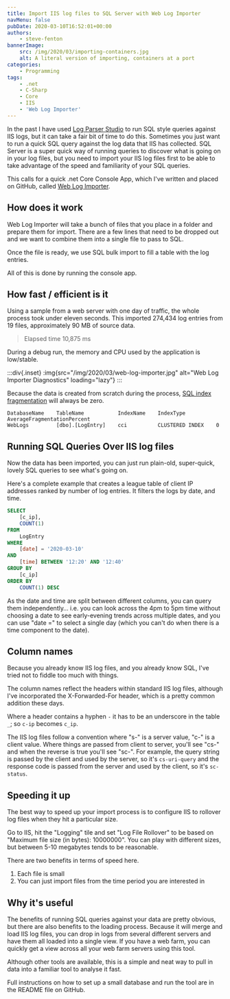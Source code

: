 ```yaml
---
title: Import IIS log files to SQL Server with Web Log Importer
navMenu: false
pubDate: 2020-03-10T16:52:01+00:00
authors:
    - steve-fenton
bannerImage:
    src: /img/2020/03/importing-containers.jpg
    alt: A literal version of importing, containers at a port
categories:
    - Programming
tags:
    - .net
    - C-Sharp
    - Core
    - IIS
    - 'Web Log Importer'
---
```


In the past I have used [Log Parser Studio](/tag/log-parser-studio/1/) to run SQL style queries against IIS logs, but it can take a fair bit of time to do this. Sometimes you just want to run a quick SQL query against the log data that IIS has collected. SQL Server is a super quick way of running queries to discover what is going on in your log files, but you need to import your IIS log files first to be able to take advantage of the speed and familiarity of your SQL queries.

This calls for a quick .net Core Console App, which I've written and placed on GitHub, called [Web Log Importer](https://github.com/Steve-Fenton/WebLogImporter).

## How does it work

Web Log Importer will take a bunch of files that you place in a folder and prepare them for import. There are a few lines that need to be dropped out and we want to combine them into a single file to pass to SQL.

Once the file is ready, we use SQL bulk import to fill a table with the log entries.

All of this is done by running the console app.

## How fast / efficient is it

Using a sample from a web server with one day of traffic, the whole process took under eleven seconds. This imported 274,434 log entries from 19 files, approximately 90 MB of source data.

> Elapsed time 10,875 ms

During a debug run, the memory and CPU used by the application is low/stable.

:::div{.inset}
:img{src="/img/2020/03/web-log-importer.jpg" alt="Web Log Importer Diagnostics" loading="lazy"}
:::

Because the data is created from scratch during the process, [SQL index fragmentation](/blog/2018/05/sql-server-index-fragmentation/) will always be zero.

```
DatabaseName    TableName           IndexName    IndexType          AverageFragmentationPercent
WebLogs         [dbo].[LogEntry]    cci          CLUSTERED INDEX    0
```

## Running SQL Queries Over IIS log files

Now the data has been imported, you can just run plain-old, super-quick, lovely SQL queries to see what's going on.

Here's a complete example that creates a league table of client IP addresses ranked by number of log entries. It filters the logs by date, and time.

```sql
SELECT
    [c_ip],
    COUNT(1)
FROM
    LogEntry
WHERE
    [date] = '2020-03-10'
AND
    [time] BETWEEN '12:20' AND '12:40'
GROUP BY
    [c_ip]
ORDER BY
    COUNT(1) DESC
```

As the date and time are split between different columns, you can query them independently… i.e. you can look across the 4pm to 5pm time without choosing a date to see early-evening trends across multiple dates, and you can use "date =" to select a single day (which you can't do when there is a time component to the date).

## Column names

Because you already know IIS log files, and you already know SQL, I've tried not to fiddle too much with things.

The column names reflect the headers within standard IIS log files, although I've incorporated the X-Forwarded-For header, which is a pretty common addition these days.

Where a header contains a hyphen `-` it has to be an underscore in the table `_`; so `c-ip` becomes `c_ip`.

The IIS log files follow a convention where "s-" is a server value, "c-" is a client value. Where things are passed from client to server, you'll see "cs-" and when the reverse is true you'll see "sc-". For example, the query string is passed by the client and used by the server, so it's `cs-uri-query` and the response code is passed from the server and used by the client, so it's `sc-status`.

## Speeding it up

The best way to speed up your import process is to configure IIS to rollover log files when they hit a particular size.

Go to IIS, hit the "Logging" tile and set "Log File Rollover" to be based on "Maximum file size (in bytes): 10000000". You can play with different sizes, but between 5-10 megabytes tends to be reasonable.

There are two benefits in terms of speed here.

1. Each file is small
2. You can just import files from the time period you are interested in

## Why it's useful

The benefits of running SQL queries against your data are pretty obvious, but there are also benefits to the loading process. Because it will merge and load IIS log files, you can drop in logs from several different servers and have them all loaded into a single view. If you have a web farm, you can quickly get a view across all your web farm servers using this tool.

Although other tools are available, this is a simple and neat way to pull in data into a familiar tool to analyse it fast.

Full instructions on how to set up a small database and run the tool are in the README file on GitHub.